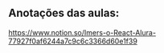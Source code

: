 
## Anotações das aulas: 
https://www.notion.so/Imers-o-React-Alura-77927f0af6244a7c9c6c3366d60e1f39